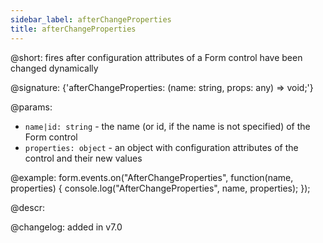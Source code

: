 ```yaml
---
sidebar_label: afterChangeProperties
title: afterChangeProperties
---          
```


@short: fires after configuration attributes of a Form control have been changed dynamically

@signature: {'afterChangeProperties: (name: string, props: any) => void;'}

@params:
- `name|id: string` - the name (or id, if the name is not specified) of the Form control
- `properties: object` - an object with configuration attributes of the control and their new values

@example:
form.events.on("AfterChangeProperties", function(name, properties) {
    console.log("AfterChangeProperties", name,  properties);
});

@descr:

@changelog: added in v7.0

[comment]: # (@relatedapi: form/api/form_setproperties_method.md)
